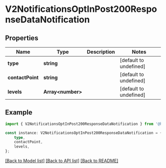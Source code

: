 # V2NotificationsOptInPost200ResponseDataNotification


## Properties

Name | Type | Description | Notes
------------ | ------------- | ------------- | -------------
**type** | **string** |  | [default to undefined]
**contactPoint** | **string** |  | [default to undefined]
**levels** | **Array&lt;number&gt;** |  | [default to undefined]

## Example

```typescript
import { V2NotificationsOptInPost200ResponseDataNotification } from '@hiilo/airalo';

const instance: V2NotificationsOptInPost200ResponseDataNotification = {
    type,
    contactPoint,
    levels,
};
```

[[Back to Model list]](../README.md#documentation-for-models) [[Back to API list]](../README.md#documentation-for-api-endpoints) [[Back to README]](../README.md)
